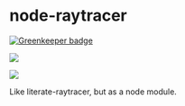 # node-raytracer

[![Greenkeeper badge](https://badges.greenkeeper.io/tmcw/node-raytracer.svg)](https://greenkeeper.io/)

![](http://i.imgur.com/NI9RHIa.gif)

![](http://i.imgur.com/yHMu4sG.gif)

Like literate-raytracer, but as a node module.

